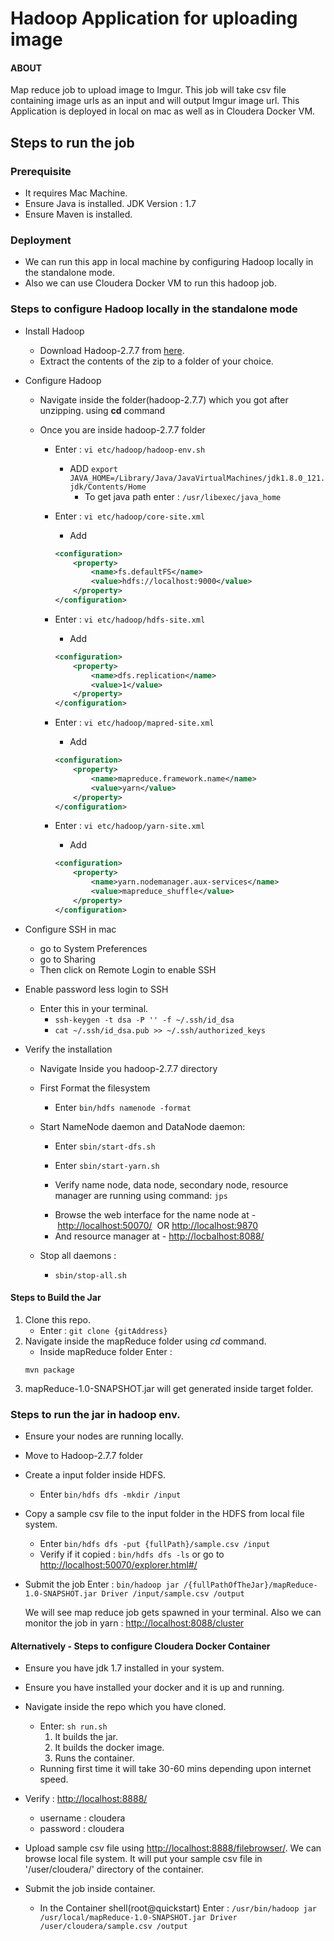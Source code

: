 # Hadoop Application for uploading image
#### ABOUT
 
Map reduce job to upload image to Imgur. 
This job will take csv file containing image urls as an input and will output Imgur image url.
This Application is deployed in local on mac  as well as in Cloudera Docker VM.

## Steps to run the job

### Prerequisite 
* It requires Mac Machine.
* Ensure Java is installed. JDK Version : 1.7
* Ensure Maven is installed.

### Deployment 
 * We can run this app in local machine by configuring Hadoop locally in the standalone mode.
 * Also we can use Cloudera Docker VM to run this hadoop job.

### Steps to configure Hadoop locally in the standalone mode
 * Install Hadoop
   * Download Hadoop-2.7.7 from [here](https://www.apache.org/dyn/closer.cgi/hadoop/common/hadoop-2.7.7/hadoop-2.7.7.tar.gz).
   * Extract the contents of the zip to a folder of your choice.
 * Configure Hadoop
   * Navigate inside the folder(hadoop-2.7.7) which you got after unzipping. using **cd** command
   * Once you are inside hadoop-2.7.7 folder
   
     * Enter : ``vi etc/hadoop/hadoop-env.sh``
       * ADD ``export JAVA_HOME=/Library/Java/JavaVirtualMachines/jdk1.8.0_121.jdk/Contents/Home`` 
         * To get java path enter : ``/usr/libexec/java_home``
         
     * Enter : ``vi etc/hadoop/core-site.xml``
       * Add 
       ```xml
       <configuration>
           <property>
               <name>fs.defaultFS</name>
               <value>hdfs://localhost:9000</value>
           </property>
       </configuration>
       ```
     * Enter : ``vi etc/hadoop/hdfs-site.xml``
       * Add
       ```xml
       <configuration>
           <property>
               <name>dfs.replication</name>
               <value>1</value>
           </property>
       </configuration>
       ```
       
     * Enter : ``vi etc/hadoop/mapred-site.xml``
       * Add
       ```xml
       <configuration>
           <property>
               <name>mapreduce.framework.name</name>
               <value>yarn</value>
           </property>
       </configuration>
       ```
       
     * Enter : ``vi etc/hadoop/yarn-site.xml``
       * Add
       ```xml
       <configuration>
           <property>
               <name>yarn.nodemanager.aux-services</name>
               <value>mapreduce_shuffle</value>
           </property>
       </configuration>
       ```
 * Configure SSH in mac
    - go to System Preferences
    - go to Sharing
    - Then click on Remote Login to enable SSH
    
 * Enable password less login to SSH
    - Enter this in your terminal.
      - ``ssh-keygen -t dsa -P '' -f ~/.ssh/id_dsa``
      - ``cat ~/.ssh/id_dsa.pub >> ~/.ssh/authorized_keys``
 
 * Verify the installation
   - Navigate Inside you hadoop-2.7.7 directory
   - First Format the filesystem
     * Enter ``bin/hdfs namenode -format``
   - Start NameNode daemon and DataNode daemon:
     * Enter ``sbin/start-dfs.sh ``
     * Enter ``sbin/start-yarn.sh``
     
     * Verify name node, data node, secondary node, resource manager are running using command: 
       ```jps```
     
     - Browse the web interface for the name node at - [http://localhost:50070/](http://localhost:50070/)  OR [http://localhost:9870](http://localhost:9870)
     - And resource manager at - [http://locbalhost:8088/](http://localhost:8088/)
   
   - Stop all daemons :
     * ``sbin/stop-all.sh``
     
     
#### Steps to Build the Jar
   1. Clone this repo.
      * Enter : `git clone {gitAddress}`
   2. Navigate inside the mapReduce folder using *cd* command.
      * Inside mapReduce folder Enter : 
      ```text
      mvn package
      ```
   3. mapReduce-1.0-SNAPSHOT.jar will get generated inside target folder.
   
### Steps to run the jar in hadoop env.
   - Ensure your nodes are running locally.
   - Move to Hadoop-2.7.7 folder 
   - Create a input folder inside HDFS.
     * Enter ``bin/hdfs dfs -mkdir /input``
   - Copy a sample csv file to the input folder in the HDFS from local file system.
     * Enter ``bin/hdfs dfs -put {fullPath}/sample.csv /input``
     * Verify if it copied : ``bin/hdfs dfs -ls`` or go to [http://localhost:50070/explorer.html#/](http://localhost:50070/explorer.html#/)
   - Submit the job 
      Enter : ```bin/hadoop jar /{fullPathOfTheJar}/mapReduce-1.0-SNAPSHOT.jar Driver /input/sample.csv /output```
      
      We will see map reduce job gets spawned in your terminal.
      Also we can monitor the job in yarn : [http://localhost:8088/cluster](http://localhost:8088/cluster)

#### Alternatively - Steps to configure Cloudera Docker Container 
 * Ensure you have jdk 1.7 installed in your system.
 * Ensure you have installed your docker and it is up and running.
 * Navigate inside the repo which you have cloned.
    - Enter: ``sh run.sh``
        1. It builds the jar.
        2. It builds the docker image.
        3. Runs the container.
    - Running first time it will take 30-60 mins depending upon internet speed.
  
 * Verify : [http://localhost:8888/](http://localhost:8888/)
    - username : cloudera
    - password : cloudera
    
 * Upload sample csv file using [http://localhost:8888/filebrowser/](http://localhost:8888/filebrowser/). We can browse local file system.
   It will put your sample csv file in '/user/cloudera/' directory of the container.
 
 * Submit the job inside container.
   - In the Container shell(root@quickstart) Enter : ``/usr/bin/hadoop jar /usr/local/mapReduce-1.0-SNAPSHOT.jar Driver /user/cloudera/sample.csv /output``
  
   

 


